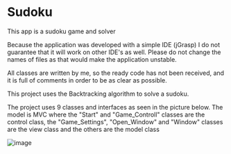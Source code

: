 # Sudoku
This app is a sudoku game and solver

Because the application was developed with a simple IDE (jGrasp) I do not guarantee that it will work on other IDE's as well. Please do not change the names of files as that would make the application unstable.

All classes are written by me, so the ready code has not been received, and it is full of comments in order to be as clear as possible.

This project uses the Backtracking algorithm to solve a sudoku.

The project uses 9 classes and interfaces as seen in the picture below.
The model is MVC where the "Start" and "Game_Controll" classes are the control class, the "Game_Settings", "Open_Window" and "Window" classes are the view class and the others are the model class

![image](https://user-images.githubusercontent.com/57143439/134507081-bacb4227-7aa6-4807-9a45-44ebf61833c9.png)
